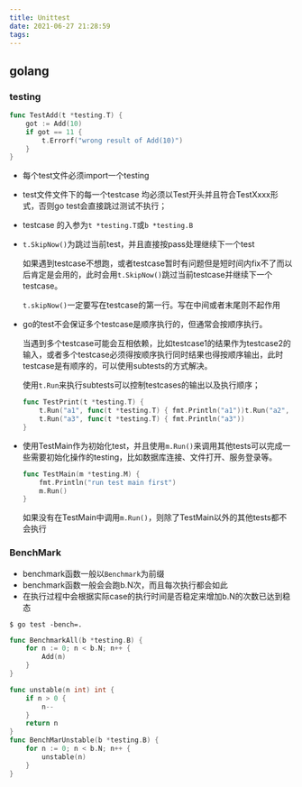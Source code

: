 ```yaml
---
title: Unittest
date: 2021-06-27 21:28:59
tags:
---
```



##  golang

### testing

```go
func TestAdd(t *testing.T) {
    got := Add(10)
    if got == 11 {
        t.Errorf("wrong result of Add(10)")
    }
}
```

- 每个test文件必须import一个testing
- test文件文件下的每一个testcase 均必须以Test开头并且符合TestXxxx形式，否则go test会直接跳过测试不执行；
- testcase 的入参为`t *testing.T`或`b *testing.B`
- `t.SkipNow()`为跳过当前test，并且直接按pass处理继续下一个test
  
  如果遇到testcase不想跑，或者testcase暂时有问题但是短时间内fix不了而以后肯定是会用的，此时会用`t.SkipNow()`跳过当前testcase并继续下一个testcase。

  `t.skipNow()`一定要写在testcase的第一行。写在中间或者末尾则不起作用
- go的test不会保证多个testcase是顺序执行的，但通常会按顺序执行。
  
  当遇到多个testcase可能会互相依赖，比如testcase1的结果作为testcase2的输入，或者多个testcase必须得按顺序执行同时结果也得按顺序输出，此时testcase是有顺序的，可以使用subtests的方式解决。

  使用`t.Run`来执行subtests可以控制testcases的输出以及执行顺序；

  ```go
  func TestPrint(t *testing.T) {
      t.Run("a1", func(t *testing.T) { fmt.Println("a1"))t.Run("a2", func(t *testing.T) { fmt.Println("a2"))
      t.Run("a3", func(t *testing.T) { fmt.Println("a3"))
  }
  ```

- 使用TestMain作为初始化test，并且使用`m.Run()`来调用其他tests可以完成一些需要初始化操作的testing，比如数据库连接、文件打开、服务登录等。
  
  ```go
  func TestMain(m *testing.M) {
      fmt.Println("run test main first")
      m.Run()
  }
  ```

  如果没有在TestMain中调用`m.Run()`，则除了TestMain以外的其他tests都不会执行



### BenchMark

- benchmark函数一般以`Benchmark`为前缀
- benchmark函数一般会会跑b.N次，而且每次执行都会如此
- 在执行过程中会根据实际case的执行时间是否稳定来增加b.N的次数已达到稳态


```
$ go test -bench=.
```

```go
func BenchmarkAll(b *testing.B) {
    for n := 0; n < b.N; n++ {
        Add(n)
    }
}
```

```go
func unstable(n int) int {
    if n > 0 {
        n--
    }
    return n
}
func BenchMarUnstable(b *testing.B) {
    for n := 0; n < b.N; n++ {
        unstable(n)
    }
}
```